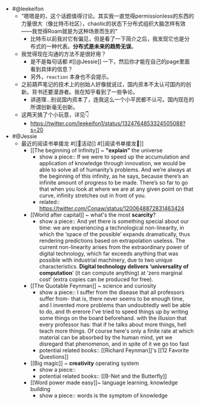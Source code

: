 - #@leekeifon
    - "嗯嗯是的，这个话题值得讨论。其实我一直觉得permissionless的东西的力量很大（像比特币社区），chaotic的状态下分布式组织大脑怎样有效——我觉得Roam就是为这种场景而生的"
        - 比特币以前我对它有偏见，但是看了一下简介之后，我发现它也是分布式的一种代表。**分布式是未来的趋势无误**。
    - 我觉得现在沟通的方法不是很好用？
        - 是不是每句话都 #[[@Jessie]] 一下，然后你才能在自己的page里面看到具体的信息？
        - 另外，`reaction` 本身也不会提示。
    - 之前葫芦笔记的技术上的创始人好像就说过，国内资本不太认可国内的创新。背书还要漫游者。我在知乎看到了一些争论。
        - 讲道理...别说国内资本了，连我这么一个小平民都不认可。国内现在的所谓创新毫无创新。
    - 这两天搞了个小玩意，详见👇 
        - https://twitter.com/leekeifon1/status/1324764853324505088?s=20
- #@Jessie
    - 最近的阅读书单接龙 #[[🎃活动]] #[[阅读书单接龙🐲]]
        - [[The beginning of Infinity]] ~ **"explain"** the universe
            - show a piece:: If we were to speed up the accumulation and application of knowledge through innovation, we would be able to solve all of humanity’s problems. And we’re always at the beginning of this infinity, as he says, because there’s an infinite amount of progress to be made. There’s so far to go that when you look at where we are at any given point on that curve, infinity stretches out in front of you.
            - related:: https://twitter.com/Conaw/status/1200648872831463424
        - [[World after capital]] ~ what's the most **scarcity**?
            - show a piece:: And yet there is something special about our time: we are experiencing a technological non-linearity, in which the ‘space of the possible’ expands dramatically, thus rendering predictions based on extrapolation useless. The current non-linearity arises from the extraordinary power of digital technology, which far exceeds anything that was possible with industrial machinery, due to two unique characteristics. **Digital technology delivers ‘universality of computation**’ (it can compute anything) at ‘zero marginal cost’ (extra copies can be produced for free).
        - [[The Quotable Feynman]] ~ science and curiosity
            - show a piece:: I suffer from the disease that all professors suffer from- that is, there never seems to be enough time, and I invented more problems than undoubtedly well be able to do, and th ererore I've tried to speed things up by writing some things on the board beforehand. with the illusion that every professor has: that if he talks about more things, hell teach more things. Of course here's only a finite rate at which material can be absorbed by the human mind, yet we disregard that phenomenon, and in spite of it we go too fast
            - potential related books:: [[Richard Feynman]]'s [[12 Favorite Questions]]
        - [[Big magic]] ~ **creativity** operating system
            - show a piece:: 
            - potential related books:: [[B-Net and the Butterfly]]
        - [[Word power made easy]]~ language learning, knowledge building
            - show a piece:: words is the symptom of knowledge 
